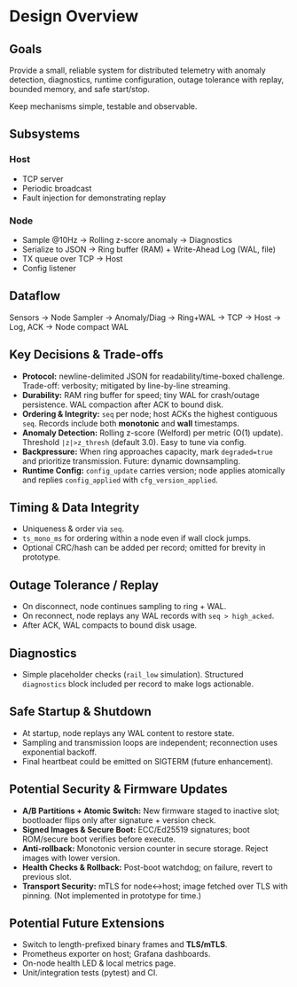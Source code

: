 # Design Overview

## Goals
Provide a small, reliable system for distributed telemetry with anomaly detection, diagnostics, runtime configuration, outage tolerance with replay, bounded memory, and safe start/stop. 

Keep mechanisms simple, testable and observable.

## Subsystems
### Host
- TCP server
- Periodic broadcast
- Fault injection for demonstrating replay

### Node
- Sample @10Hz -> Rolling z-score anomaly -> Diagnostics
- Serialize to JSON -> Ring buffer (RAM) + Write-Ahead Log (WAL, file)
- TX queue over TCP -> Host
- Config listener 

## Dataflow
Sensors -> Node Sampler -> Anomaly/Diag -> Ring+WAL -> TCP -> Host -> Log, ACK -> Node compact WAL

## Key Decisions & Trade-offs
- **Protocol:** newline-delimited JSON for readability/time-boxed challenge. Trade-off: verbosity; mitigated by line-by-line streaming.
- **Durability:** RAM ring buffer for speed; tiny WAL for crash/outage persistence. WAL compaction after ACK to bound disk.
- **Ordering & Integrity:** `seq` per node; host ACKs the highest contiguous `seq`. Records include both **monotonic** and **wall** timestamps.
- **Anomaly Detection:** Rolling z-score (Welford) per metric (O(1) update). Threshold `|z|>z_thresh` (default 3.0). Easy to tune via config.
- **Backpressure:** When ring approaches capacity, mark `degraded=true` and prioritize transmission. Future: dynamic downsampling.
- **Runtime Config:** `config_update` carries version; node applies atomically and replies `config_applied` with `cfg_version_applied`.

## Timing & Data Integrity
- Uniqueness & order via `seq`.
- `ts_mono_ms` for ordering within a node even if wall clock jumps.
- Optional CRC/hash can be added per record; omitted for brevity in prototype.

## Outage Tolerance / Replay
- On disconnect, node continues sampling to ring + WAL.
- On reconnect, node replays any WAL records with `seq > high_acked`.
- After ACK, WAL compacts to bound disk usage.

## Diagnostics
- Simple placeholder checks (`rail_low` simulation). Structured `diagnostics` block included per record to make logs actionable.

## Safe Startup & Shutdown
- At startup, node replays any WAL content to restore state.
- Sampling and transmission loops are independent; reconnection uses exponential backoff.
- Final heartbeat could be emitted on SIGTERM (future enhancement).

## Potential Security & Firmware Updates
- **A/B Partitions + Atomic Switch:** New firmware staged to inactive slot; bootloader flips only after signature + version check.
- **Signed Images & Secure Boot:** ECC/Ed25519 signatures; boot ROM/secure boot verifies before execute.
- **Anti-rollback:** Monotonic version counter in secure storage. Reject images with lower version.
- **Health Checks & Rollback:** Post-boot watchdog; on failure, revert to previous slot.
- **Transport Security:** mTLS for node↔host; image fetched over TLS with pinning. (Not implemented in prototype for time.)

## Potential Future Extensions
- Switch to length-prefixed binary frames and **TLS/mTLS**.
- Prometheus exporter on host; Grafana dashboards.
- On-node health LED & local metrics page.
- Unit/integration tests (pytest) and CI.